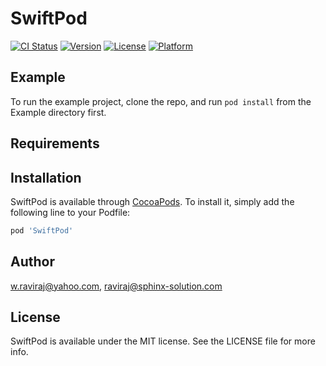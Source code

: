 # SwiftPod

[![CI Status](https://img.shields.io/travis/w.raviraj@yahoo.com/SwiftPod.svg?style=flat)](https://travis-ci.org/w.raviraj@yahoo.com/SwiftPod)
[![Version](https://img.shields.io/cocoapods/v/SwiftPod.svg?style=flat)](https://cocoapods.org/pods/SwiftPod)
[![License](https://img.shields.io/cocoapods/l/SwiftPod.svg?style=flat)](https://cocoapods.org/pods/SwiftPod)
[![Platform](https://img.shields.io/cocoapods/p/SwiftPod.svg?style=flat)](https://cocoapods.org/pods/SwiftPod)

## Example

To run the example project, clone the repo, and run `pod install` from the Example directory first.

## Requirements

## Installation

SwiftPod is available through [CocoaPods](https://cocoapods.org). To install
it, simply add the following line to your Podfile:

```ruby
pod 'SwiftPod'
```

## Author

w.raviraj@yahoo.com, raviraj@sphinx-solution.com

## License

SwiftPod is available under the MIT license. See the LICENSE file for more info.
